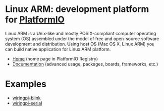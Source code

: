 
# Linux ARM: development platform for [PlatformIO](https://platformio.org)

Linux ARM is a Unix-like and mostly POSIX-compliant computer operating system (OS) assembled under the model of free and open-source software development and distribution. Using host OS (Mac OS X, Linux ARM) you can build native application for Linux ARM platform.

* [Home](https://platformio.org/platforms/linux_arm) (home page in PlatformIO Registry)
* [Documentation](http://docs.platformio.org/page/platforms/linux_arm.html) (advanced usage, packages, boards, frameworks, etc.)

# Examples

* [wiringpi-blink](https://github.com/platformio/platform-linux_arm/tree/develop/examples/wiringpi-blink)
* [wiringpi-serial](https://github.com/platformio/platform-linux_arm/tree/develop/examples/wiringpi-serial)
